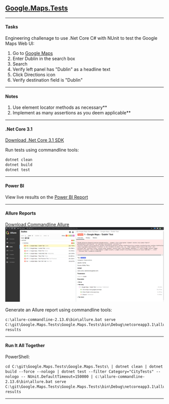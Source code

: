 ## [Google.Maps.Tests](https://www.google.com/maps)
---

#### Tasks

Engineering challenage to use .Net Core C# with NUnit to test the Google Maps Web UI:
1. Go to [Google Maps](https://www.google.com/maps)
2. Enter Dublin in the search box
3. Search
4. Verify left panel has "Dublin" as a headline text
5. Click Directions icon
6. Verify destination field is "Dublin"

---

#### Notes

1. Use element locator methods as necessary**
2. Implement as many assertions as you deem applicable**

---

#### .Net Core 3.1

[Download .Net Core 3.1 SDK](https://dotnet.microsoft.com/download/dotnet-core/3.1)

Run tests using commandline tools:
```
dotnet clean
dotnet build
dotnet test
```

---

#### Power BI

View live results on the [Power BI Report](https://app.powerbi.com/view?r=eyJrIjoiZjI5ZTkwZjQtMDIyNy00MTYwLTkzZTEtYzJjOWI5OWQxZjNkIiwidCI6Ijg2ZWI1Y2RjLTA1ZDUtNDk1Mi1iMzZkLWJjMTEwYWYxZTJlNSIsImMiOjh9)

---

#### Allure Reports

[Download Commandline Allure](https://github.com/allure-framework/allure2)
![GitHub Logo](/allure_report.png)

Generate an Allure report using commandline tools:
```
c:\allure-commandline-2.13.6\bin\allure.bat serve C:\git\Google.Maps.Tests\Google.Maps.Tests\bin\Debug\netcoreapp3.1\allure-results
```

---

#### Run It All Together

PowerShell:
```
cd C:\git\Google.Maps.Tests\Google.Maps.Tests\ | dotnet clean | dotnet build --force --nologo | dotnet test --filter Category="CityTests" --nologo -- NUnit.DefaultTimeout=150000 | c:\allure-commandline-2.13.6\bin\allure.bat serve C:\git\Google.Maps.Tests\Google.Maps.Tests\bin\Debug\netcoreapp3.1\allure-results
```

---
